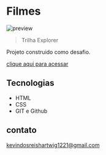# Filmes

![preview](./.filme/amostra.png.png)

> Trilha Explorer

Projeto construido como desafio.

[clique aqui para acessar]()

## Tecnologias
- HTML
- CSS
- GIT e Github

## contato

kevindosreishartwig1221@gmail.com
